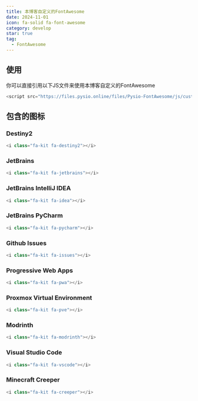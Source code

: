 ```yaml
---
title: 本博客自定义的FontAwesome
date: 2024-11-01
icon: fa-solid fa-font-awesome
category: develop
star: true
tag:
  - FontAwesome
---
```


## 使用

你可以直接引用以下JS文件来使用本博客自定义的FontAwesome

```javascript
<script src="https://files.pysio.online/files/Pysio-FontAwesome/js/custom-icons.js" crossorigin="anonymous"></script>
```

## 包含的图标

### Destiny2 <i class="fa-kit fa-destiny2"></i>

```javascript
<i class="fa-kit fa-destiny2"></i>
```

### JetBrains <i class="fa-kit fa-jetbrains"></i>

```javascript
<i class="fa-kit fa-jetbrains"></i>
```

### JetBrains IntelliJ IDEA <i class="fa-kit fa-idea"></i>

```javascript
<i class="fa-kit fa-idea"></i>
```

### JetBrains PyCharm <i class="fa-kit fa-pycharm"></i>

```javascript
<i class="fa-kit fa-pycharm"></i>
```

### Github Issues <i class="fa-kit fa-issues"></i>

```javascript
<i class="fa-kit fa-issues"></i>
```

### Progressive Web Apps <i class="fa-kit fa-pwa"></i>

```javascript
<i class="fa-kit fa-pwa"></i>
```

### Proxmox Virtual Environment <i class="fa-kit fa-pve"></i>

```javascript
<i class="fa-kit fa-pve"></i>
```

### Modrinth <i class="fa-kit fa-modrinth"></i>

```javascript
<i class="fa-kit fa-modrinth"></i>
```

### Visual Studio Code <i class="fa-kit fa-vscode"></i>

```javascript
<i class="fa-kit fa-vscode"></i>
```

### Minecraft Creeper <i class="fa-kit fa-creeper"></i>

```javascript
<i class="fa-kit fa-creeper"></i>
```